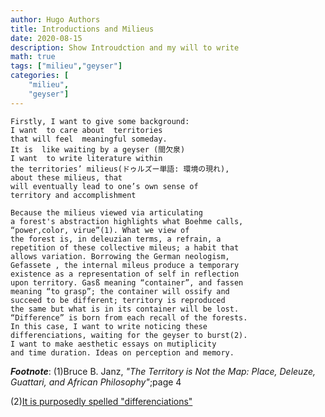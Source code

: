 ```yaml
---
author: Hugo Authors
title: Introductions and Milieus
date: 2020-08-15
description: Show Introudction and my will to write
math: true
tags: ["milieu","geyser"]
categories: [
    "milieu",
    "geyser"]
---
```


```
Firstly, I want to give some background:
I want  to care about  territories
that will feel  meaningful someday.
It is  like waiting by a geyser (間欠泉)
I want  to write literature within
the territories’ milieus(ドゥルズー単語: 環境の現れ),
about these milieus, that
will eventually lead to one’s own sense of
territory and accomplishment

Because the milieus viewed via articulating
a forest's abstraction highlights what Boehme calls,
“power,color, virue”(1). What we view of
the forest is, in deleuzian terms, a refrain, a
repetition of these collective mileus; a habit that
allows variation. Borrowing the German neologism,
Gefassete , the internal mileus produce a temporary
existence as a representation of self in reflection
upon territory. Gasß meaning “container”, and fassen
meaning “to grasp”; the container will ossify and
succeed to be different; territory is reproduced
the same but what is in its container will be lost.
“Difference” is born from each recall of the forests.
In this case, I want to write noticing these
differenciations, waiting for the geyser to burst(2).
I want to make aesthetic essays on mutiplicity
and time duration. Ideas on perception and memory.
```
***Footnote***:
(1)Bruce B. Janz, *"The Territory is Not the Map: Place, Deleuze, Guattari, and African Philosophy"*;page 4

(2)[It is purposedly spelled "differenciations"](http://deleuze.enacademic.com/50/differentiation___differenciation)
